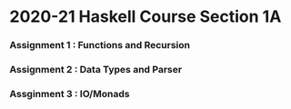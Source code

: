 # 2020-21 Haskell Course Section 1A

### Assignment 1 : Functions and Recursion

### Assignment 2 : Data Types and Parser

### Assginment 3 : IO/Monads

